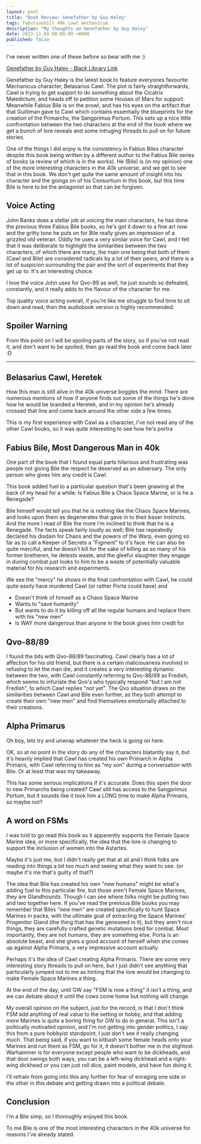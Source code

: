 ```yaml
---
layout: post
title: "Book Review: Genefather by Guy Haley"
tags: fabulousbill 40k cawl mechanicum
description: "My thoughts on Genefather by Guy Haley"
date: 2023-11-04 00:00:00 +0000
published: false
---
```


I've never written one of these before so bear with me :)

[Genefather by Guy Haley - Black Library Link](https://www.blacklibrary.com/prod-home/new/ebook-genefather-eng-2023.html)

Genefather by Guy Haley is the latest book to feature everyones favourite Mechanicus character, Belasarius Cawl. The plot is fairly straightforwards, Cawl is trying to get support to do *something* about the Cicatrix Maledictum, and heads off to petition some Houses of Mars for support. Meanwhile Fabius Bile is on the prowl, and has his eyes on the artifact that that Guilliman gave to Cawl which contains essentially the blueprints for the creation of the Primarchs, the Sangprimus Portum. This sets up a nice little confrontation between the two characters at the end of the book where we get a bunch of lore reveals and some intruging threads to pull on for future stories.

One of the things I did enjoy is the consistency in Fabius Biles character despite this book being written by a different author to the Fabius Bile series of books (a review of which is in the works). He (Bile) is (in my opinion) one of the more interesting characters in the 40k universe, and we get to see that in this book. We don't get quite the same amount of insight into his character and the goings on of his Consortium in this book, but this time Bile is here to be the antagonist so that can be forgiven.



## Voice Acting

John Banks does a stellar job at voicing the main characters, he has done the previous three Fabius Bile books, so he's got it down to a fine art now and the gritty tone he puts on for Bile really gives an impression of a grizzled old veteran. Oddly he uses a very similar voice for Cawl, and I felt that it was deliberate to highlight the similarities between the two characters, of which there are many, the main one being that both of them (Cawl and Bile) are considered radicals by a lot of their peers, and there is a lot of suspicion surrounding the pair and the sort of experiments that they get up to. It's an interesting choice.

I love the voice John uses for Qvo-89 as well, he just sounds so defeated, constantly, and it really adds to the flavour of the character for me.

Top quality voice acting overall, if you're like me struggle to find time to sit down and read, then the audiobook version is highly recommended.

## Spoiler Warning

From this point on I will be spoiling parts of the story, so if you've not read it, and don't want to be spoiled, then go read the book and come back later :D

---

## Belasarius Cawl, Heretek

How this man is still alive in the 40k universe boggles the mind. There are numerous mentions of how if anyone finds out some of the things he's done how he would be branded a Heretek, and in my opinion he's already crossed that line and come back around the other side a few times.

This is my first experience with Cawl as a character, I've not read any of the other Cawl books, so it was quite interesting to see how he's portra

## Fabius Bile, Most Dangerous Man in 40k

One part of the book that I found equal parts hilarious and frustrating was people not giving Bile the respect he deserved as an adversary. The only person who gives him any credit is Cawl.

This book added fuel to a particular question that's been gnawing at the back of my head for a while: Is Fabius Bile a Chaos Space Marine, or is he a Renegade?

Bile himself would tell you that he is nothing like the Chaos Space Marines, and looks upon them as degenerates that gave in to their baser instincts. And the more I read of Bile the more I'm inclined to think that he is a Renegade. The facts speak fairly loudly as well; Bile has repeatedly declared his disdain for Chaos and the powers of the Warp, even going so far as to call a Keeper of Secrets a "Figment" to it's face. He can also be quite merciful, and he doesn't kill for the sake of killing as so many of his former bretheren, he detests waste, and the gleeful slaughter they engage in during combat just looks to him to be a waste of potentially valuable material for his research and experiments.

We see the "mercy" he shows in the final confrontation with Cawl, he could quite easily have murdered Cawl (or rather Porta could have) and 

- Doesn't think of himself as a Chaos Space Marine
- Wants to "save humanity"
- But wants to do it by killing off all the regular humans and replace them with his "new men"
- Is WAY more dangerous than anyone in the book gives him credit for

## Qvo-88/89

I found the bits with Qvo-88/89 fascinating. Cawl clearly has a lot of affection for his old friend, but there is a certain maliciousness involved in refusing to let the man die, and it creates a very interesting dynamic between the two, with Cawl constantly referring to Qvo-88/89 as Fredish, which seems to infuriate the Qvo's who typically respond "but I am not Fredish", to which Cawl replies "not yet". The Qvo situation draws on the similarities between Cawl and Bile even further, as they both attempt to create their own "new men" and find themselves emotionally attached to their creations. 

## Alpha Primarus

Oh boy, lets try and unwrap whatever the heck is going on here.

OK, so at no point in the story do any of the characters blatantly say it, but it's heavily implied that Cawl has created his own Primarch in Alpha Primaris, with Cawl referring to him as "my son" during a conversation with Bile. Or at least that was my takeaway.

This has some serious implications if it's accurate. Does this open the door to new Primarchs being created? Cawl still has access to the Sangprimus Portum, but it sounds like it took him a LONG time to make Alpha Primaris, so maybe not? 

## A word on FSMs

I was told to go read this book as it apparently supports the Female Space Marine idea, or more specifically, the idea that the lore *is* changing to support the inclusion of women into the Astartes.

Maybe it's just me, but I didn't really get that at all and I think folks are reading into things a bit too much and seeing what they want to see. (or maybe it's me that's guilty of that?)

The idea that Bile has created his own "new humans" might be what's adding fuel to this particular fire, but those aren't Female Space Marines, they are Glandhounds. Though I can see where folks might be putting two and two together here. If you've read the previous Bile books you may remember that Biles "new men" are created specifically to hunt Space Marines in packs, with the ultimate goal of extracting the Space Marines' Progenitor Gland (the thing that has the geneseed in it), but they aren't nice things, they are carefully crafted genetic mutations bred for combat. Most importantly, they are not humans, they are something else. Porta is an absolute beast, and she gives a good account of herself when she comes up against Alpha Primaris, a very impressive account actually.

Perhaps it's the idea of Cawl creating Alpha Primaris. There are some very interesting story threads to pull on here, but I just didn't see anything that particularly jumped out to me as hinting that the lore would be changing to make Female Space Marines a thing.

At the end of the day, until GW say "FSM is now a thing" it isn't a thing, and we can debate about it until the cows come home but nothing will change. 

My overall opinion on the subject, just for the record, is that I don't think FSM add anything of real value to the setting or hobby, and that adding *more* Marines is quite a boring thing for GW to do in general. This isn't a politically motivated opinion, and I'm not getting into gender politics, I say this from a pure hobbyist standpoint, I just don't see it really changing much. That being said, if you want to kitbash some female heads onto your Marines and run them as FSM, go for it, it doesn't bother me in the slightest. Warhammer is for everyone except people who want to be dickheads, and that door swings both ways, you can be a left-wing dickhead and a right-wing dickhead or you can just roll dice, paint models, and have fun doing it.

I'll refrain from going into this any further for fear of enraging one side or the other in this debate and getting drawn into a political debate.

## Conclusion

I'm a Bile simp, so I thoroughly enjoyed this book.

To me Bile is one of the most interesting characters in the 40k universe for reasons I've already stated.